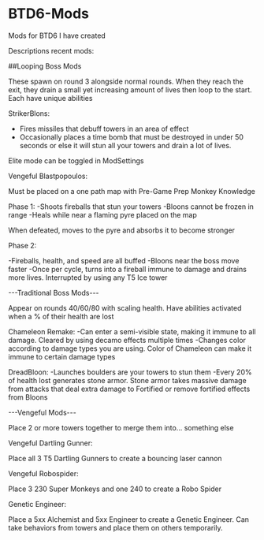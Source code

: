 # BTD6-Mods
Mods for BTD6 I have created


Descriptions recent mods:


##Looping Boss Mods

These spawn on round 3 alongside normal rounds. When they reach the exit, they drain a small yet increasing amount of lives then loop to the start. Each have unique abilities

StrikerBlons:
- Fires missiles that debuff towers in an area of effect
- Occasionally places a time bomb that must be destroyed in under 50 seconds or else it will stun all your towers and drain a lot of lives.

Elite mode can be toggled in ModSettings

Vengeful Blastpopoulos:

Must be placed on a one path map with Pre-Game Prep Monkey Knowledge

Phase 1:
-Shoots fireballs that stun your towers
-Bloons cannot be frozen in range
-Heals while near a flaming pyre placed on the map

When defeated, moves to the pyre and absorbs it to become stronger

Phase 2:

-Fireballs, health, and speed are all buffed
-Bloons near the boss move faster
-Once per cycle, turns into a fireball immune to damage and drains more lives. Interrupted by using any T5 Ice tower


---Traditional Boss Mods---

Appear on rounds 40/60/80 with scaling health. Have abilities activated when a % of their health are lost


Chameleon Remake:
-Can enter a semi-visible state, making it immune to all damage. Cleared by using decamo effects multiple times
-Changes color according to damage types you are using. Color of Chameleon can make it immune to certain damage types

DreadBloon:
-Launches boulders are your towers to stun them
-Every 20% of health lost generates stone armor. Stone armor takes massive damage from attacks that deal extra damage to Fortified or remove fortified effects from Bloons



---Vengeful Mods---

Place 2 or more towers together to merge them into... something else


Vengeful Dartling Gunner:

Place all 3 T5 Dartling Gunners to create a bouncing laser cannon


Vengeful Robospider:

Place 3 230 Super Monkeys and one 240 to create a Robo Spider


Genetic Engineer:

Place a 5xx Alchemist and 5xx Engineer to create a Genetic Engineer. Can take behaviors from towers and place them on others temporarily.
